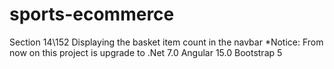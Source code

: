 # sports-ecommerce

Section 14\152 Displaying the basket item count in the navbar
*Notice:
From now on this project is upgrade to .Net 7.0
Angular 15.0
Bootstrap 5







 













